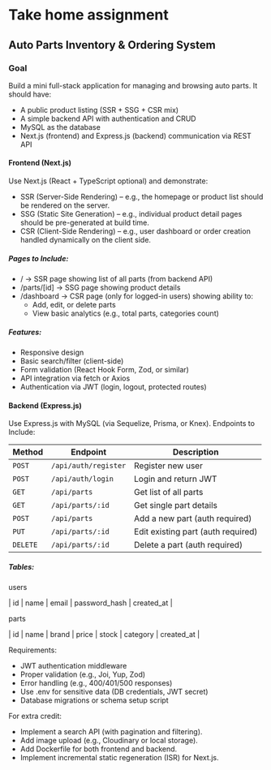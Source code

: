 # Take home assignment

## Auto Parts Inventory & Ordering System

### Goal

Build a mini full-stack application for managing and browsing auto parts.
It should have:
- A public product listing (SSR + SSG + CSR mix)
- A simple backend API with authentication and CRUD
- MySQL as the database
- Next.js (frontend) and Express.js (backend) communication via REST API

#### Frontend (Next.js)

Use Next.js (React + TypeScript optional) and demonstrate:
- SSR (Server-Side Rendering) – e.g., the homepage or product list should be rendered on the server.
- SSG (Static Site Generation) – e.g., individual product detail pages should be pre-generated at build time.
- CSR (Client-Side Rendering) – e.g., user dashboard or order creation handled dynamically on the client side.

##### Pages to Include:

- / → SSR page showing list of all parts (from backend API)
- /parts/[id] → SSG page showing product details
- /dashboard → CSR page (only for logged-in users) showing ability to:
  - Add, edit, or delete parts
  - View basic analytics (e.g., total parts, categories count)
 
##### Features:

- Responsive design
- Basic search/filter (client-side)
- Form validation (React Hook Form, Zod, or similar)
- API integration via fetch or Axios
- Authentication via JWT (login, logout, protected routes)

#### Backend (Express.js)

Use Express.js with MySQL (via Sequelize, Prisma, or Knex).
Endpoints to Include:

| Method   | Endpoint             | Description                        |
| -------- | -------------------- | ---------------------------------- |
| `POST`   | `/api/auth/register` | Register new user                  |
| `POST`   | `/api/auth/login`    | Login and return JWT               |
| `GET`    | `/api/parts`         | Get list of all parts              |
| `GET`    | `/api/parts/:id`     | Get single part details            |
| `POST`   | `/api/parts`         | Add a new part (auth required)     |
| `PUT`    | `/api/parts/:id`     | Edit existing part (auth required) |
| `DELETE` | `/api/parts/:id`     | Delete a part (auth required)      |


##### Tables:

users

| id | name | email | password_hash | created_at |

parts

| id | name | brand | price | stock | category | created_at |

Requirements:

- JWT authentication middleware
- Proper validation (e.g., Joi, Yup, Zod)
- Error handling (e.g., 400/401/500 responses)
- Use .env for sensitive data (DB credentials, JWT secret)
- Database migrations or schema setup script

For extra credit:

- Implement a search API (with pagination and filtering).
- Add image upload (e.g., Cloudinary or local storage).
- Add Dockerfile for both frontend and backend.
- Implement incremental static regeneration (ISR) for Next.js.
